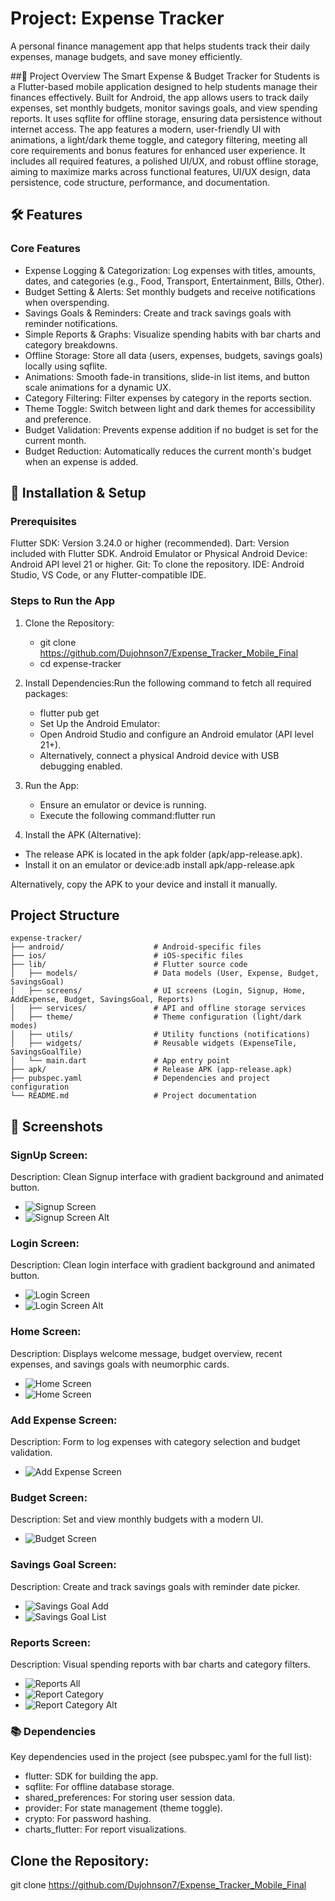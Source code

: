 # Project: Expense Tracker

A personal finance management app that helps students track their daily expenses, manage budgets, and save money efficiently.


##📌 Project Overview
The Smart Expense & Budget Tracker for Students is a Flutter-based mobile application designed to help students manage their finances effectively. Built for Android, the app allows users to track daily expenses, set monthly budgets, monitor savings goals, and view spending reports. It uses sqflite for offline storage, ensuring data persistence without internet access. The app features a modern, user-friendly UI with animations, a light/dark theme toggle, and category filtering, meeting all core requirements and bonus features for enhanced user experience.
It includes all required features, a polished UI/UX, and robust offline storage, aiming to maximize marks across functional features, UI/UX design, data persistence, code structure, performance, and documentation.

## 🛠️ Features

### Core Features

- Expense Logging & Categorization: Log expenses with titles, amounts, dates, and categories (e.g., Food, Transport, Entertainment, Bills, Other).
- Budget Setting & Alerts: Set monthly budgets and receive notifications when overspending.
- Savings Goals & Reminders: Create and track savings goals with reminder notifications.
- Simple Reports & Graphs: Visualize spending habits with bar charts and category breakdowns.
- Offline Storage: Store all data (users, expenses, budgets, savings goals) locally using sqflite.
- Animations: Smooth fade-in transitions, slide-in list items, and button scale animations for a dynamic UX.
- Category Filtering: Filter expenses by category in the reports section.
- Theme Toggle: Switch between light and dark themes for accessibility and preference.
- Budget Validation: Prevents expense addition if no budget is set for the current month.
- Budget Reduction: Automatically reduces the current month's budget when an expense is added.


## 📱 Installation & Setup

### Prerequisites

Flutter SDK: Version 3.24.0 or higher (recommended).
Dart: Version included with Flutter SDK.
Android Emulator or Physical Android Device: Android API level 21 or higher.
Git: To clone the repository.
IDE: Android Studio, VS Code, or any Flutter-compatible IDE.

### Steps to Run the App

1. Clone the Repository:
    - git clone https://github.com/Dujohnson7/Expense_Tracker_Mobile_Final
    - cd expense-tracker

2. Install Dependencies:Run the following command to fetch all required packages:

   - flutter pub get 
   - Set Up the Android Emulator:
   - Open Android Studio and configure an Android emulator (API level 21+). 
   - Alternatively, connect a physical Android device with USB debugging enabled.


3. Run the App:

    - Ensure an emulator or device is running.
    - Execute the following command:flutter run




4. Install the APK (Alternative):

- The release APK is located in the apk folder (apk/app-release.apk).
- Install it on an emulator or device:adb install apk/app-release.apk

Alternatively, copy the APK to your device and install it manually.



## Project Structure
```text
expense-tracker/
├── android/                    # Android-specific files
├── ios/                        # iOS-specific files  
├── lib/                        # Flutter source code
│   ├── models/                 # Data models (User, Expense, Budget, SavingsGoal)
│   ├── screens/                # UI screens (Login, Signup, Home, AddExpense, Budget, SavingsGoal, Reports)
│   ├── services/               # API and offline storage services
│   ├── theme/                  # Theme configuration (light/dark modes)
│   ├── utils/                  # Utility functions (notifications)
│   ├── widgets/                # Reusable widgets (ExpenseTile, SavingsGoalTile)
│   └── main.dart               # App entry point
├── apk/                        # Release APK (app-release.apk)
├── pubspec.yaml                # Dependencies and project configuration
└── README.md                   # Project documentation
```
## 📸 Screenshots

### SignUp Screen:

Description: Clean Signup interface with gradient background and animated button.

- ![Signup Screen](screenshoot/signup.png)
- ![Signup Screen Alt](screenshoot/signup_b.png)

### Login Screen:

Description: Clean login interface with gradient background and animated button.

- ![Login Screen](screenshoot/login.png)
- ![Login Screen Alt](screenshoot/login%202.png)

### Home Screen:

Description: Displays welcome message, budget overview, recent expenses, and savings goals with neumorphic cards.

- ![Home Screen](screenshoot/home.png)
- ![Home Screen](screenshoot/home_last.png)

### Add Expense Screen:

Description: Form to log expenses with category selection and budget validation.

- ![Add Expense Screen](screenshoot/expense.png)

### Budget Screen:

Description: Set and view monthly budgets with a modern UI.

- ![Budget Screen](screenshoot/burget.png)

### Savings Goal Screen:

Description: Create and track savings goals with reminder date picker.

- ![Savings Goal Add](screenshoot/goal_add.png)
- ![Savings Goal List](screenshoot/goal_list.png)

### Reports Screen:

Description: Visual spending reports with bar charts and category filters.

- ![Reports All](screenshoot/REPORTALL.png)
- ![Report Category](screenshoot/report_category.png)
- ![Report Category Alt](screenshoot/reportcategory_2.png)


### 📚 Dependencies
Key dependencies used in the project (see pubspec.yaml for the full list):

- flutter: SDK for building the app.
- sqflite: For offline database storage.
- shared_preferences: For storing user session data.
- provider: For state management (theme toggle).
- crypto: For password hashing.
- charts_flutter: For report visualizations.


## Clone the Repository:
git clone https://github.com/Dujohnson7/Expense_Tracker_Mobile_Final
